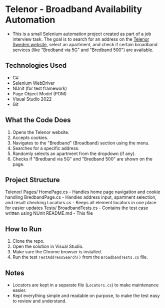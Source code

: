 # Telenor - Broadband Availability Automation 

- This is a small Selenium automation project created as part of a job interview task. The goal is to search for an address on the [Telenor Sweden website](https://www.telenor.se/), select an apartment, and check if certain broadband services (like "Bredband via 5G" and "Bredband 500") are available.

## Technologies Used

- C#
- Selenium WebDriver
- NUnit (for test framework)
- Page Object Model (POM)
- Visual Studio 2022
- Git

## What the Code Does

1. Opens the Telenor website.
2. Accepts cookies.
3. Navigates to the "Bredband" (Broadband) section using the menu.
4. Searches for a specific address.
5. Randomly selects an apartment from the dropdown (if any).
6. Checks if "Bredband via 5G" and "Bredband 500" are shown on the page.

## Project Structure

Telenor/
  Pages/
    HomePage.cs - Handles home page navigation and cookie handling
    BredbandPage.cs - Handles address input, apartment selection, and result checking
    Locators.cs - Keeps all element locators in one place for easier updates
  Tests/
    BroadbandTests.cs - Contains the test case written using NUnit
  README.md - This file

## How to Run

1. Clone the repo.
2. Open the solution in Visual Studio.
3. Make sure the Chrome browser is installed.
4. Run the test `TestAddressSearch()` from the `BroadbandTests.cs` file.

## Notes

- Locators are kept in a separate file (`Locators.cs`) to make maintenance easier.
- Kept everything simple and readable on purpose, to make the test easy to review and understand.